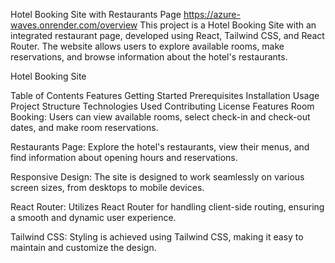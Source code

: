 Hotel Booking Site with Restaurants Page
https://azure-waves.onrender.com/overview
This project is a Hotel Booking Site with an integrated restaurant page, developed using React, Tailwind CSS, and React Router. The website allows users to explore available rooms, make reservations, and browse information about the hotel's restaurants.

Hotel Booking Site

Table of Contents
Features
Getting Started
Prerequisites
Installation
Usage
Project Structure
Technologies Used
Contributing
License
Features
Room Booking: Users can view available rooms, select check-in and check-out dates, and make room reservations.

Restaurants Page: Explore the hotel's restaurants, view their menus, and find information about opening hours and reservations.

Responsive Design: The site is designed to work seamlessly on various screen sizes, from desktops to mobile devices.

React Router: Utilizes React Router for handling client-side routing, ensuring a smooth and dynamic user experience.

Tailwind CSS: Styling is achieved using Tailwind CSS, making it easy to maintain and customize the design.
